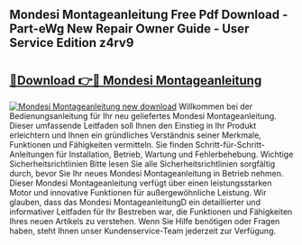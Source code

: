 ## Mondesi Montageanleitung Free Pdf Download - Part-eWg New Repair Owner Guide - User Service Edition z4rv9

# <h2><a href="http://df7290.blite.top/?on=Mondesi+Montageanleitung">🔗Download 👉🔴 Mondesi Montageanleitung</a></h2>

[![Mondesi Montageanleitung new download](https://i.imgur.com/lujVjoI.png)](http://df7290.blite.top/?on=Mondesi+Montageanleitung)
Willkommen bei der Bedienungsanleitung für Ihr neu geliefertes Mondesi Montageanleitung. Dieser umfassende Leitfaden soll Ihnen den Einstieg in Ihr Produkt erleichtern und Ihnen ein gründliches Verständnis seiner Merkmale, Funktionen und Fähigkeiten vermitteln. Sie finden Schritt-für-Schritt-Anleitungen für Installation, Betrieb, Wartung und Fehlerbehebung. Wichtige Sicherheitsrichtlinien Bitte lesen Sie alle Sicherheitsrichtlinien sorgfältig durch, bevor Sie Ihr neues Mondesi Montageanleitung in Betrieb nehmen. Dieser Mondesi Montageanleitung verfügt über einen leistungsstarken Motor und innovative Funktionen für außergewöhnliche Leistung. Wir glauben, dass das Mondesi MontageanleitungD ein detaillierter und informativer Leitfaden für Ihr Bestreben war, die Funktionen und Fähigkeiten Ihres neuen Artikels zu verstehen. Wenn Sie Hilfe benötigen oder Fragen haben, steht Ihnen unser Kundenservice-Team jederzeit zur Verfügung.

